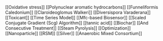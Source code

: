 [[Oxidative stress]]
[[Polynuclear aromatic hydrocarbons]]
[[Funneliformis Caledonium]]
[[Claroideoglomus Walkeri]]
[[Diversispora Varaderana]]
[[Toxicant]]
[[Time Series Model]]
[[Mfc-based Biosensor]]
[[Scaled Conjugate Gradient (Scg) Algorithm]]
[[tannic acid]]
[[Biochar]]
[[And Consecutive Treatment]]
[[Steam Pyrolysis]]
[[Optimization]]
[[Nanoparticle]]
[[RSM]]
[[Silver]]
[[Anaerobic Mixed Consortium]]
